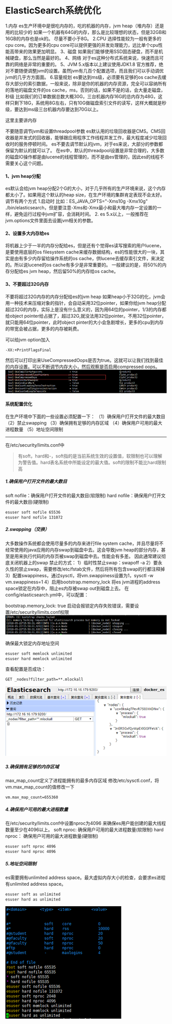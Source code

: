 # ElasticSearch系统优化

1.内存
es生产环境中是很吃内存的，吃的机器的内存，jvm heap（堆内存）还是用的比较少的
如果一个机器有64G的内存，那么是比较理想的状态，但是32GB和16GB的内存也是ok的。
尽量不要小于8G。
2.CPU
选择性能较为一般有更多的cpu core。因为更多的cpu core可以提供更强的并发处理能力，远比单个cpu性能高带来的效果更加明显。
3、磁盘
如果我们能够使用SSD固态硬盘，而不是机械硬盘，那么当然是最好的。
4、网络
对于es这种分布式系统来说，快速而且可靠的网络是非常的重要的。
5、JVM
5.x版本以上建议使用JDK1.8
官方推荐，绝对不要随便调整jvm的设置。虽然jvm有几百个配置选项，而且我们可以手动调优jvm的几乎方方面面。
6.容量规划
es要达到ms级，必须要有足够的os cache去缓存大部分的索引数据，一般来说，除非是你的机器的内存资源，完全可以容纳所有的落地的磁盘文件的os cache，ms，否则的话，如果不是的话，会大量走磁盘，秒级
比如我们的订单数据总数大概30G，三台机器内存16G的总内存为48G，这样只剩下18G，系统用8G左右，只有10G做磁盘索引文件的读写，这样大概就是秒级，要达到ms级三台机器内存要达到70G以上。


这里主要讲内存

不要随意调节jvm和设置threadpool参数
es默认用的垃圾回收器是CMS。CMS回收器是并发式的回收器，能够跟应用程序工作线程并发工作，最大程度减少垃圾回收时的服务停顿时间。
es不要去调节默认的jvm，对于es来说，大部分的参数都保留为默认的就可以了。
在es中，默认的threadpool设置是非常合理的，大多数的磁盘IO操作都是由lucene的线程管理的，而不是由es管理的，因此es的线程不需要关心这个问题。

#### 1、jvm heap分配
es默认会给jvm heap分配2个G的大小，对于几乎所有的生产环境来说，这个内存都太小了。如果用这个默认的heap size，在生产环境的集群肯定表现不会太好。
调节有两个方式
1.启动时
比如：ES_JAVA_OPTS="-Xms10g -Xmx10g" ./bin/elasticsearch，但是要注意-Xms和-Xmx最小和最大堆内存一定设置的一样，避免运行过程中jvm扩容，会消耗时间。
2.
es 5.x以上，一般推荐在jvm.options文件里面去设置jvm相关的参数。

#### 2、设置多大内存给es
将机器上少于一半的内存分配给es，但是还有个觉得es读写搜索的用户lucene，是要使用底层的os filesystem cache来缓存数据结构，es的性能很大的一块，其实是由有多少内存留给操作系统的os cache，供lucene去缓存索引文件，来决定的。所以说lucene的os cache有多少是非常重要的。
一般建议的是，将50%的内存分配给es jvm heap，然后留50%的内存给os cache。
#### 3、不要超过32G内存
不要将超过32G内存的内存分配给es的jvm heap
如果heap小于32G的化，jvm会用一种技术来压缩对象的指针，会自动采用32位pointer，如果你给jvm heap分配超过32G的内存，实际上是没有什么意义的，因为用64位的pointer，1/3的内存都给object pointer给占据了，超过32G,就没法用32位pointer。不用32位pointer，就只能用64位pointer，此时object pinter的大小会急剧增长，更多的cpu到内存的带宽会被占据，更多的内存被耗费。

可以给jvm option加入
```
-XX:+PrintFlagsFinal
```
然后可以打印出来UseCompressedOops是否为true。这就可以让我们找到最佳的内存设置。可以不断调节内存大小，然后观察是否启用compressed oops。
![](/assets/33.png)

#### 系统配置优化
在生产环境中下面的一些设置必须配置一下：
（1）确保用户打开文件的最大数目
（2）禁止swapping
（3）确保拥有足够的内存区域
（4）确保用户可用的最大进程数量
（5）地址空间限制

---

在/etc/security/limits.conf中

>有soft，hard和-，soft指的是当前系统生效的设置值，软限制也可以理解为警告值。hard表名系统中所能设定的最大值。soft的限制不能比hard限制高

##### 1.确保用户打开文件的最大数目
soft nofile：确保用户打开文件的最大数目(软限制)
hard nofile：确保用户打开文件的最大数目(硬限制)
```
esuser soft nofile 65536
esuser hard nofile 131072
```

##### 2.swapping（交换）
大多数操作系统都会使用尽量多的内存来进行file system cache，并且尽量将不经常使用的java应用的内存swap到磁盘中去。这会导致jvm heap的部分内存，甚至是用来执行代码的内存页被swap到磁盘中去。性能会有多差。
因此通常建议彻底关闭机器上的swap
禁止的方式：
1）临时性禁止swap：swapoff -a
2）要永久性的禁止swap，需要修改/etc/fstab文件，然后将所有包含swap的行都注释掉
3）配置swappiness，通过sysctl，将vm.swappiness设置为1，sysctl -w vm.swappiness=1
4）启用bootstrap.memory_lock
将es jvm进程的address space锁定在内存中，阻止es内存被swap out到磁盘上去。
在config/elasticsearch.yml中，可以配置：

bootstrap.memory_lock: true
启动会报锁定内存失败错误，需要设置/etc/security/limits.conf权限
![](/assets/31.png)

确保最大锁定内存地址空间
```
esuser soft memlock unlimited
esuser hard memlock unlimited

```
查看配置是否成功：

```
GET _nodes?filter_path=**.mlockall
```

![](/assets/32.png)

##### 3.确保拥有足够的内存区域
 max_map_count定义了进程能拥有的最多内存区域
修改/etc/sysctl.conf，将vm.max_map_count的值修改一下
```
vm.max_map_count=655360
```
##### 4.确保用户可用的最大进程数量
在/etc/security/limits.conf中设置nproc为4096
来确保es用户能创建的最大线程数量至少在4096以上。
soft nproc: 确保用户可用的最大进程数量(软限制)
hard nproc： 确保用户可用的最大进程数量(硬限制)
```
esuser soft nproc 4096
esuser hard nproc 4096
```
##### 5.地址空间限制
es需要拥有unlimited address space。最大虚拟内存大小的检查，会要求es进程有unlimited address space。
```
esuser soft as unlimited
esuser hard as unlimited

```

![](/assets/34.png)